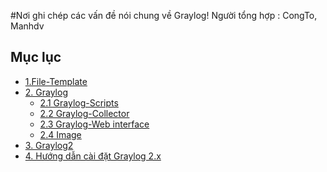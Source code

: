 #Nơi ghi chép các vấn đề nói chung về  Graylog!
Người tổng hợp : CongTo, Manhdv

## Mục lục 
 -  [1.File-Template ](https://github.com/manhdinh/ghichep-graylog/tree/master/file-template)
 -  [2. Graylog](https://github.com/manhdinh/ghichep-graylog/tree/master/graylog)
    - [2.1 Graylog-Scripts](https://github.com/manhdinh/ghichep-graylog/tree/master/graylog/Graylog-Scripts)
    - [2.2 Graylog-Collector](https://github.com/manhdinh/ghichep-graylog/tree/master/graylog/graylog-collector)
    - [2.3 Graylog-Web interface](https://github.com/manhdinh/ghichep-graylog/tree/master/graylog/graylog-web%20interface)
    - [2.4 Image](https://github.com/manhdinh/ghichep-graylog/tree/master/graylog/images)
 -  [3. Graylog2](https://github.com/manhdinh/ghichep-graylog/tree/master/graylog2)
 -  [4. Hướng dẫn cài đặt Graylog 2.x](https://github.com/manhdinh/ghichep-graylog/blob/master/install-graylogv2.x.md)
